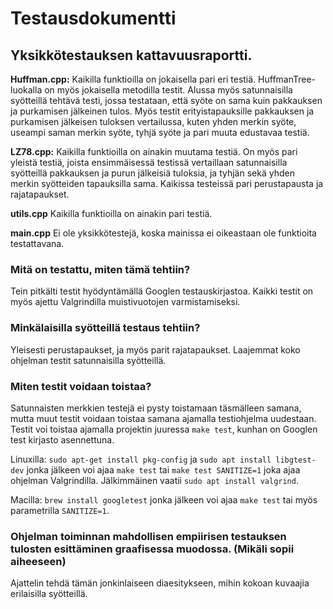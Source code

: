 # Testausdokumentti
## Yksikkötestauksen kattavuusraportti.
**Huffman.cpp:**
Kaikilla funktioilla on jokaisella pari eri testiä. HuffmanTree-luokalla on myös jokaisella
metodilla testit. Alussa myös satunnaisilla syötteillä tehtävä testi, jossa testataan, että
syöte on sama kuin pakkauksen ja purkamisen jälkeinen tulos. Myös testit
erityistapauksille pakkauksen ja purkamisen jälkeisen tuloksen vertailussa, kuten yhden
merkin syöte, useampi saman merkin syöte, tyhjä syöte ja pari muuta edustavaa testiä.

**LZ78.cpp:**
Kaikilla funktioilla on ainakin muutama testiä. On myös pari yleistä testiä, joista
ensimmäisessä testissä vertaillaan satunnaisilla syötteillä pakkauksen ja purun jälkeisiä
tuloksia, ja tyhjän sekä yhden merkin syötteiden tapauksilla sama. Kaikissa testeissä pari
perustapausta ja rajatapaukset.

**utils.cpp**
Kaikilla funktioilla on ainakin pari testiä.

**main.cpp**
Ei ole yksikkötestejä, koska mainissa ei oikeastaan ole funktioita testattavana.

### Mitä on testattu, miten tämä tehtiin?
Tein pitkälti testit hyödyntämällä Googlen testauskirjastoa. Kaikki testit on myös ajettu Valgrindilla muistivuotojen varmistamiseksi. 
### Minkälaisilla syötteillä testaus tehtiin?
Yleisesti perustapaukset, ja myös parit rajatapaukset. Laajemmat koko
ohjelman testit satunnaisilla syötteillä.
### Miten testit voidaan toistaa?
Satunnaisten merkkien testejä ei pysty toistamaan täsmälleen samana, mutta muut testit voidaan toistaa samana ajamalla testiohjelma uudestaan. Testit voi toistaa ajamalla projektin juuressa ```make test```, kunhan on Googlen test kirjasto asennettuna.

Linuxilla: ```sudo apt-get install pkg-config``` ja ```sudo apt install libgtest-dev``` jonka jälkeen voi ajaa ```make test``` tai ```make test SANITIZE=1``` joka ajaa ohjelman Valgrindilla. Jälkimmäinen vaatii ```sudo apt install valgrind```.

Macilla: ```brew install googletest``` jonka jälkeen voi ajaa ```make test``` tai myös parametrilla ```SANITIZE=1```. 

### Ohjelman toiminnan mahdollisen empiirisen testauksen tulosten esittäminen graafisessa muodossa. (Mikäli sopii aiheeseen)
Ajattelin tehdä tämän jonkinlaiseen diaesitykseen, mihin kokoan kuvaajia erilaisilla syötteillä.
